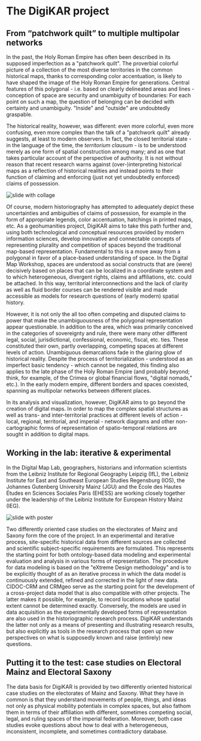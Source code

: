 # The DigiKAR project
## From “patchwork quilt” to multiple multipolar networks
In the past, the Holy Roman Empire has often been described in its supposed imperfection as a "patchwork quilt". The proverbial colorful picture of a collection of the most diverse territories in the common historical maps, thanks to corresponding color accentuation, is likely to have shaped the image of the Holy Roman Empire for generations. Central features of this polygonal - i.e. based on clearly delineated areas and lines - conception of space are security and unambiguity of boundaries: For each point on such a map, the question of belonging can be decided with certainty and unambiguity. "Inside" and "outside" are undoubtedly graspable.

The historical reality, however, was different: even more colorful, even more confusing, even more complex than the talk of a "patchwork quilt" already suggests, at least to modern observers. In fact, the closed territorial state - in the language of the time, the _territorium clausum_ - is to be understood merely as one form of spatial construction among many; and as one that takes particular account of the perspective of authority. It is not without reason that recent research warns against (over-)interpreting historical maps as a reflection of historical realities and instead points to their function of claiming and enforcing (just not yet undoubtedly enforced) claims of possession.

![slide with collage](https://digikar.eu/wp-content/uploads/2021/09/Collage-DigiKAR-768x614.png)

Of course, modern historiography has attempted to adequately depict these uncertainties and ambiguities of claims of possession, for example in the form of appropriate legends, color accentuation, hatchings in printed maps, etc. As a geohumanities project, DigiKAR aims to take this path further and, using both technological and conceptual resources provided by modern information sciences, develop innovative and connectable concepts of representing plurality and competition of spaces beyond the traditional map-based representation. Fundamental to this is a move away from a polygonal in favor of a place-based understanding of space. In the Digital Map Workshop, spaces are understood as social constructs that are (were) decisively based on places that can be localized in a coordinate system and to which heterogeneous, divergent rights, claims and affiliations, etc. could be attached. In this way, territorial interconnections and the lack of clarity as well as fluid border courses can be rendered visible and made accessible as models for research questions of (early modern) spatial history.

However, it is not only the all too often competing and disputed claims to power that make the unambiguousness of the polygonal representation appear questionable. In addition to the area, which was primarily conceived in the categories of sovereignty and rule, there were many other different legal, social, jurisdictional, confessional, economic, fiscal, etc. ties. These constituted their own, partly overlapping, competing spaces at different levels of action. Unambiguous demarcations fade in the glaring glow of historical reality. Despite the process of territorialization - understood as an imperfect basic tendency - which cannot be negated, this finding also applies to the late phase of the Holy Roman Empire (and probably beyond; think, for example, of the Crimea or global financial flows, "digital nomads," etc.). In the early modern empire, different borders and spaces coexisted, spanning as multipolar networks between different places.

In its analysis and visualization, however, DigiKAR aims to go beyond the creation of digital maps. In order to map the complex spatial structures as well as trans- and inter-territorial practices at different levels of action - local, regional, territorial, and imperial - network diagrams and other non-cartographic forms of representation of spatio-temporal relations are sought in addition to digital maps.

## Working in the lab: iterative & experimental
In the Digital Map Lab, geographers, historians and information scientists from the Leibniz Institute for Regional Geography Leipzig (IfL), the Leibniz Institute for East and Southeast European Studies Regensburg (IOS), the Johannes Gutenberg University Mainz (JGU) and the École des Hautes Études en Sciences Sociales Paris (EHESS) are working closely together under the leadership of the Leibniz Institute for European History Mainz (IEG).

![slide with poster](https://digikar.eu/wp-content/uploads/2021/09/PLACE-POINT-SPACE-724x1024.png)

Two differently oriented case studies on the electorates of Mainz and Saxony form the core of the project. In an experimental and iterative process, site-specific historical data from different sources are collected and scientific subject-specific requirements are formulated. This represents the starting point for both ontology-based data modeling and experimental evaluation and analysis in various forms of representation. The procedure for data modeling is based on the "eXtreme Design methodology" and is to be explicitly thought of as an iterative process in which the data model is continuously extended, refined and corrected in the light of new data. CIDOC-CRM and CRMgeo serve as the starting point for the development of a cross-project data model that is also compatible with other projects. The latter makes it possible, for example, to record locations whose spatial extent cannot be determined exactly. Conversely, the models are used in data acquisition as the experimentally developed forms of representation are also used in the historiographic research process. DigiKAR understands the latter not only as a means of presenting and illustrating research results, but also explicitly as tools in the research process that open up new perspectives on what is supposedly known and raise (entirely) new questions.

## Putting it to the test: case studies on Electoral Mainz and Electoral Saxony

The data basis for DigiKAR is provided by two differently oriented historical case studies on the electorates of Mainz and Saxony. What they have in common is that they understand movements of people, things, and ideas not only as physical mobility potentials in complex spaces, but also fathom them in terms of their affiliation with different, sometimes competing social, legal, and ruling spaces of the imperial federation. Moreover, both case studies evoke questions about how to deal with a heterogeneous, inconsistent, incomplete, and sometimes contradictory database.
